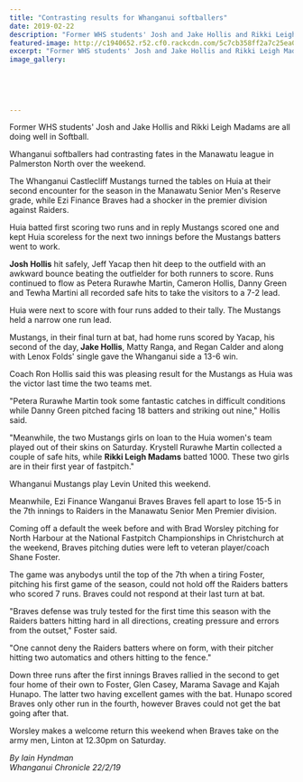 ```yaml
---
title: "Contrasting results for Whanganui softballers"
date: 2019-02-22
description: "Former WHS students' Josh and Jake Hollis and Rikki Leigh Madams are all doing well in Softball..."
featured-image: http://c1940652.r52.cf0.rackcdn.com/5c7cb358ff2a7c25ea00001b/Softball-image.jpg
excerpt: "Former WHS students' Josh and Jake Hollis and Rikki Leigh Madams are all doing well in Softball."
image_gallery:
    
    
    
    
    
---
```


<p class="element element-paragraph">Former WHS students' Josh and Jake Hollis and Rikki Leigh Madams are all doing well in Softball.</p>
<p class="element element-paragraph">Whanganui softballers had contrasting fates in the Manawatu league in Palmerston North over the weekend.</p>
<p class="element element-paragraph">The Whanganui Castlecliff Mustangs turned the tables on Huia at their second encounter for the season in the Manawatu Senior Men's Reserve grade, while Ezi Finance Braves had a shocker in the premier division against Raiders.</p>
<p class="element element-paragraph">Huia batted first scoring two runs and in reply Mustangs scored one and kept Huia scoreless for the next two innings before the Mustangs batters went to work.</p>
<p class="element element-paragraph"><strong>Josh Hollis</strong> hit safely, Jeff Yacap then hit deep to the outfield with an awkward bounce beating the outfielder for both runners to score. Runs continued to flow as Petera Rurawhe Martin, Cameron Hollis, Danny Green and Tewha Martini all recorded safe hits to take the visitors to a 7-2 lead.</p>
<p class="element element-paragraph">Huia were next to score with four runs added to their tally. The Mustangs held a narrow one run lead.</p>
<p class="element element-paragraph">Mustangs, in their final turn at bat, had home runs scored by Yacap, his second of the day,<strong> Jake Hollis</strong>, Matty Ranga, and Regan Calder and along with Lenox Folds' single gave the Whanganui side a 13-6 win.</p>
<p class="element element-paragraph">Coach Ron Hollis said this was pleasing result for the Mustangs as Huia was the victor last time the two teams met.</p>
<p class="element element-paragraph">"Petera Rurawhe Martin took some fantastic catches in difficult conditions while Danny Green pitched facing 18 batters and striking out nine," Hollis said.</p>
<p class="element element-paragraph">"Meanwhile, the two Mustangs girls on loan to the Huia women's team played out of their skins on Saturday. Krystell Rurawhe Martin collected a couple of safe hits, while <strong>Rikki Leigh Madams</strong> batted 1000. These two girls are in their first year of fastpitch."</p>
<p class="element element-paragraph">Whanganui Mustangs play Levin United this weekend.</p>
<p class="element element-paragraph">Meanwhile, Ezi Finance Wanganui Braves Braves fell apart to lose 15-5 in the 7th innings to Raiders in the Manawatu Senior Men Premier division.</p>
<p class="element element-paragraph">Coming off a default the week before and with Brad Worsley pitching for North Harbour at the National Fastpitch Championships in Christchurch at the weekend, Braves pitching duties were left to veteran player/coach Shane Foster.</p>
<p class="element element-paragraph">The game was anybodys until the top of the 7th when a tiring Foster, pitching his first game of the season, could not hold off the Raiders batters who scored 7 runs. Braves could not respond at their last turn at bat.</p>
<p class="element element-paragraph">"Braves defense was truly tested for the first time this season with the Raiders batters hitting hard in all directions, creating pressure and errors from the outset," Foster said.</p>
<p class="element element-paragraph">"One cannot deny the Raiders batters where on form, with their pitcher hitting two automatics and others hitting to the fence."</p>
<p class="element element-paragraph">Down three runs after the first innings Braves rallied in the second to get four home of their own to Foster, Glen Casey, Marama Savage and Kajah Hunapo. The latter two having excellent games with the bat. Hunapo scored Braves only other run in the fourth, however Braves could not get the bat going after that.</p>
<p class="element element-paragraph">Worsley makes a welcome return this weekend when Braves take on the army men, Linton at 12.30pm on Saturday.</p>
<p class="element element-paragraph"><em>By Iain Hyndman</em><br /><em>Whanganui Chronicle 22/2/19</em></p>

